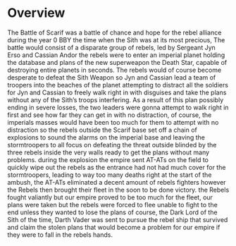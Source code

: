 # Overview

The Battle of Scarif was a battle of chance and hope for the rebel alliance during the year 0 BBY the time when the Sith was at its most precious, The battle would consist of a disparate group of rebels, led by Sergeant Jyn Erso and Cassian Andor the rebels were to enter an imperial planet holding the database and plans of the new superweapon the Death Star, capable of destroying entire planets in seconds.
The rebels would of course become desperate to defeat the Sith Weapon so Jyn and Cassian lead a team of troopers into the beaches of the planet attempting to distract all the soldiers for Jyn and Cassian to freely walk right in with disguises and take the plans without any of the Sith’s troops interfering.
As a result of this plan possibly ending in severe losses, the two leaders were gonna attempt to walk right in first and see how far they can get in with no distraction, of course, the imperials masses would have been too much for them to attempt with no distraction so the rebels outside the Scarif base set off a chain of explosions to sound the alarms on the imperial base and leaving the stormtroopers to all focus on defeating the threat outside blinded by the three rebels inside the very walls ready to get the plans without many problems.
during the explosion the empire sent AT-ATs on the field to quickly wipe out the rebels as the entrance had not had much cover for the stormtroopers, leading to way too many deaths right at the start of the ambush, the AT-ATs eliminated a decent amount of rebels fighters however the Rebels then brought their fleet in the soon to be done victory.
the Rebels fought valiantly but our empire proved to be too much for the fleet, our plans were taken but the rebels were forced to flee unable to fight to the end unless they wanted to lose the plans of course, the Dark Lord of the Sith of the time, Darth Vader was sent to pursue the rebel ship that survived and claim the stolen plans that would become a problem for our empire if they were to fall in the rebels hands.
